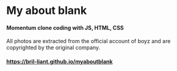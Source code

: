 # My about blank
#### Momentum clone coding with JS, HTML, CSS
All photos are extracted from the official account of boyz and are copyrighted by the original company.
#### https://bril-liant.github.io/myaboutblank
